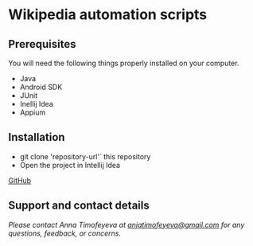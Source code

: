# Wikipedia automation scripts

## Prerequisites

You will need the following things properly installed on your computer.

* Java
* Android SDK
* JUnit
* Inellij Idea
* Appium

## Installation
* git clone 'repository-url'` this repository
* Open the project in Intellij Idea

[GitHub](https://raw.githubusercontent.com/annatimofeyeva/AppiumAutomation/master/Wiki4.mp4)

## Support and contact details
_Please contact Anna Timofeyeva at anjatimofeyeva@gmail.com for any questions, feedback, or concerns._

